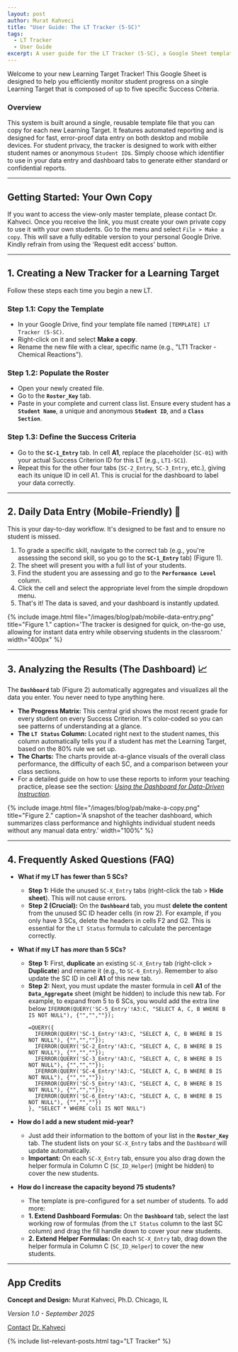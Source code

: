 ```yaml
---
layout: post
author: Murat Kahveci
title: "User Guide: The LT Tracker (5-SC)"
tags:
  - LT Tracker
  - User Guide
excerpt: A user guide for the LT Tracker (5-SC), a Google Sheet template for educators to monitor student progress on learning targets using a data-driven, mobile-friendly system.
---
```


Welcome to your new Learning Target Tracker! This Google Sheet is designed to help you efficiently monitor student progress on a single Learning Target that is composed of up to five specific Success Criteria.

### Overview
This system is built around a single, reusable template file that you can copy for each new Learning Target. It features automated reporting and is designed for fast, error-proof data entry on both desktop and mobile devices. For student privacy, the tracker is designed to work with either student names or anonymous `Student ID`s. Simply choose which identifier to use in your data entry and dashboard tabs to generate either standard or confidential reports.

---

## Getting Started: Your Own Copy

If you want to access the view-only master template, please contact Dr. Kahveci. Once you receive the link, you must create your own private copy to use it with your own students. Go to the menu and select `File > Make a copy`. This will save a fully editable version to your personal Google Drive. Kindly refrain from using the 'Request edit access' button.

---

## 1. Creating a New Tracker for a Learning Target

Follow these steps each time you begin a new LT.

### Step 1.1: Copy the Template
* In your Google Drive, find your template file named `[TEMPLATE] LT Tracker (5-SC)`.
* Right-click on it and select **Make a copy**.
* Rename the new file with a clear, specific name (e.g., "LT1 Tracker - Chemical Reactions").

### Step 1.2: Populate the Roster
* Open your newly created file.
* Go to the **`Roster_Key`** tab.
* Paste in your complete and current class list. Ensure every student has a **`Student Name`**, a unique and anonymous **`Student ID`**, and a **`Class Section`**.

### Step 1.3: Define the Success Criteria
* Go to the **`SC-1_Entry`** tab. In cell **A1**, replace the placeholder (`SC-01`) with your actual Success Criterion ID for this LT (e.g., `LT1-SC1`).
* Repeat this for the other four tabs (`SC-2_Entry`, `SC-3_Entry`, etc.), giving each its unique ID in cell A1. This is crucial for the dashboard to label your data correctly.

---

## 2. Daily Data Entry (Mobile-Friendly) 📱

This is your day-to-day workflow. It's designed to be fast and to ensure no student is missed.

1.  To grade a specific skill, navigate to the correct tab (e.g., you're assessing the second skill, so you go to the **`SC-1_Entry`** tab) (Figure 1).
2.  The sheet will present you with a full list of your students.
3.  Find the student you are assessing and go to the **`Performance Level`** column.
4.  Click the cell and select the appropriate level from the simple dropdown menu.
5.  That's it! The data is saved, and your dashboard is instantly updated.

{% include image.html
file="/images/blog/pab/mobile-data-entry.png"
title="Figure 1."
caption='The tracker is designed for quick, on-the-go use, allowing for instant data entry while observing students in the classroom.'
width="400px"
%}

---

## 3. Analyzing the Results (The Dashboard) 📈

The **`Dashboard`** tab (Figure 2) automatically aggregates and visualizes all the data you enter. You never need to type anything here.

* **The Progress Matrix:** This central grid shows the most recent grade for every student on every Success Criterion. It's color-coded so you can see patterns of understanding at a glance.
* **The `LT Status` Column:** Located right next to the student names, this column automatically tells you if a student has met the Learning Target, based on the 80% rule we set up.
* **The Charts:** The charts provide at-a-glance visuals of the overall class performance, the difficulty of each SC, and a comparison between your class sections.
* For a detailed guide on how to use these reports to inform your teaching practice, please see the section: [*Using the Dashboard for Data-Driven Instruction*](/jpq).

{% include image.html
file="/images/blog/pab/make-a-copy.png"
title="Figure 2."
caption='A snapshot of the teacher dashboard, which summarizes class performance and highlights individual student needs without any manual data entry.'
width="100%"
%}

---

## 4. Frequently Asked Questions (FAQ)

* **What if my LT has fewer than 5 SCs?**
  * **Step 1:** Hide the unused `SC-X_Entry` tabs (right-click the tab > **Hide sheet**). This will not cause errors.
  * **Step 2 (Crucial):** On the **`Dashboard`** tab, you must **delete the content** from the unused SC ID header cells (in row 2). For example, if you only have 3 SCs, delete the headers in cells F2 and G2. This is essential for the `LT Status` formula to calculate the percentage correctly.

* **What if my LT has *more* than 5 SCs?**
  * **Step 1:** First, **duplicate** an existing `SC-X_Entry` tab (right-click > **Duplicate**) and rename it (e.g., to `SC-6_Entry`). Remember to also update the SC ID in cell **A1** of this new tab.
  * **Step 2:** Next, you must update the master formula in cell **A1** of the **`Data_Aggregate`** sheet (might be hidden) to include this new tab. For example, to expand from 5 to 6 SCs, you would add the extra line below `IFERROR(QUERY('SC-5_Entry'!A3:C, "SELECT A, C, B WHERE B IS NOT NULL"), {"","",""});`
      ```excel
      =QUERY({
        IFERROR(QUERY('SC-1_Entry'!A3:C, "SELECT A, C, B WHERE B IS NOT NULL"), {"","",""});
        IFERROR(QUERY('SC-2_Entry'!A3:C, "SELECT A, C, B WHERE B IS NOT NULL"), {"","",""});
        IFERROR(QUERY('SC-3_Entry'!A3:C, "SELECT A, C, B WHERE B IS NOT NULL"), {"","",""});
        IFERROR(QUERY('SC-4_Entry'!A3:C, "SELECT A, C, B WHERE B IS NOT NULL"), {"","",""});
        IFERROR(QUERY('SC-5_Entry'!A3:C, "SELECT A, C, B WHERE B IS NOT NULL"), {"","",""});
        IFERROR(QUERY('SC-6_Entry'!A3:C, "SELECT A, C, B WHERE B IS NOT NULL"), {"","",""})
      }, "SELECT * WHERE Col1 IS NOT NULL")
      ```

* **How do I add a new student mid-year?**
  * Just add their information to the bottom of your list in the **`Roster_Key`** tab. The student lists on your `SC-X_Entry` tabs and the `Dashboard` will update automatically.
  * **Important:** On each `SC-X_Entry` tab, ensure you also drag down the helper formula in Column C (`SC_ID_Helper`) (might be hidden) to cover the new students.

* **How do I increase the capacity beyond 75 students?**
  * The template is pre-configured for a set number of students. To add more:
  * **1. Extend Dashboard Formulas:** On the **`Dashboard`** tab, select the last working row of formulas (from the `LT Status` column to the last SC column) and drag the fill handle down to cover your new students.
  * **2. Extend Helper Formulas:** On each `SC-X_Entry` tab, drag down the helper formula in Column C (`SC_ID_Helper`) to cover the new students.

---

## App Credits

**Concept and Design:**
Murat Kahveci, Ph.D.
Chicago, IL

*Version 1.0 - September 2025*

<a href="/contact" class="btn btn-outline-primary"><i class="fas fa-envelope"></i> Contact</a>
<a href="/murat" class="btn btn-outline-secondary"><i class="fas fa-user-graduate"></i> Dr. Kahveci</a>

{% include list-relevant-posts.html tag="LT Tracker" %}